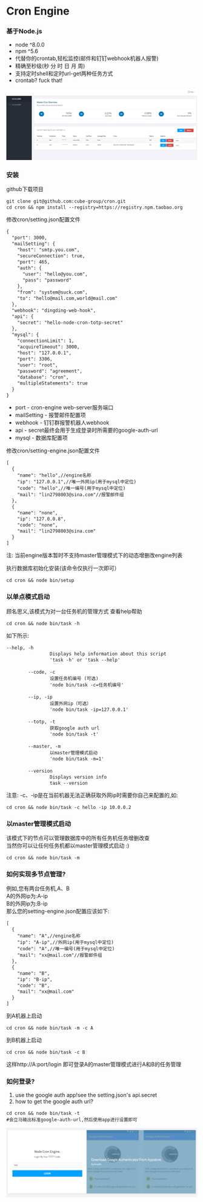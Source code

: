 # Cron Engine
### 基于Node.js
* node ^8.0.0
* npm ^5.6
* 代替你的crontab,轻松监控(邮件和钉钉webhook机器人报警)
* 精确至秒级(秒 分 时 日 月 周)
* 支持定时shell和定时url-get两种任务方式
* crontab? fuck that!

![](https://github.com/cube-group/cron/blob/master/public/images/dashboard.png)
### 安装
github下载项目
```
git clone git@github.com:cube-group/cron.git
cd cron && npm install --registry=https://registry.npm.taobao.org
```
修改cron/setting.json配置文件
```
{
  "port": 3000,
  "mailSetting": {
    "host": "smtp.you.com",
    "secureConnection": true,
    "port": 465,
    "auth": {
      "user": "hello@you.com",
      "pass": "password"
    },
    "from": "system@suck.com",
    "to": "hello@mail.com,world@mail.com"
  },
  "webhook": "dingding-web-hook",
  "api": {
    "secret": "hello-node-cron-totp-secret"
  },
  "mysql": {
    "connectionLimit": 1,
    "acquireTimeout": 3000,
    "host": "127.0.0.1",
    "port": 3306,
    "user": "root",
    "password": "agreement",
    "database": "cron",
    "multipleStatements": true
  }
}
```
* port - cron-engine web-server服务端口
* mailSetting - 报警邮件配置项
* webhook - 钉钉群报警机器人webhook
* api - secret最终会用于生成登录时所需要的google-auth-url
* mysql - 数据库配置项

修改cron/setting-engine.json配置文件
```
[
  {
    "name": "hello",//engine名称
    "ip": "127.0.0.1",//唯一外网ip(用于mysql中定位)
    "code": "hello",//唯一编号(用于mysql中定位)
    "mail": "lin2798003@sina.com"//报警邮件组
  },
  {
    "name": "none",
    "ip": "127.0.0.8",
    "code": "none",
    "mail": "lin2798003@sina.com"
  }
]
```
注: 当前engine版本暂时不支持master管理模式下的动态增删改engine列表

执行数据库初始化安装(该命令仅执行一次即可）
```
cd cron && node bin/setup
```
### 以单点模式启动
顾名思义,该模式为对一台任务机的管理方式
查看help帮助
```
cd cron && node bin/task -h
```
如下所示:
```
--help, -h
                Displays help information about this script
                'task -h' or 'task --help'

        --code, -c
                设置任务机编号 (可选)
                'node bin/task -c=任务机编号'

        --ip, -ip
                设置外网ip（可选）
                'node bin/task -ip=127.0.0.1'

        --totp, -t
                获取google auth url
                'node bin/task -t'

        --master, -m
                以master管理模式启动
                'node bin/task -m=1'

        --version
                Displays version info
                task --version
```
注意: -c、-ip是在当前机器无法正确获取外网ip时需要你自己来配置的,如:
```
cd cron && node bin/task -c hello -ip 10.0.0.2
```
### 以master管理模式启动
该模式下的节点可以管理数据库中的所有任务机任务增删改查<br>
当然你可以让任何任务机都以master管理模式启动 :)
```
cd cron && node bin/task -m
```
### 如何实现多节点管理?
例如,您有两台任务机,A、B<br>
A的外网ip为:A-ip<br>
B的外网ip为:B-ip<br>
那么您的setting-engine.json配置应该如下:
```
[
  {
    "name": "A",//engine名称
    "ip": "A-ip",//外网ip(用于mysql中定位)
    "code": "A",//唯一编号(用于mysql中定位)
    "mail": "xx@mail.com"//报警邮件组
  },
  {
    "name": "B",
    "ip": "B-ip",
    "code": "B",
    "mail": "xx@mail.com"
  }
]
```
到A机器上启动
```
cd cron && node bin/task -m -c A
```
到B机器上启动
```
cd cron && node bin/task -c B
```
这样http://A:port/login 即可登录A的master管理模式进行A和B的任务管理
### 如何登录?
1. use the google auth app!see the setting.json's api.secret
2. how to get the google auth url?
```
cd cron && node bin/task -t
#会立马输出标准google-auth-url,然后使用app进行设置即可
```

![](https://github.com/cube-group/cron/blob/master/public/images/login.png)